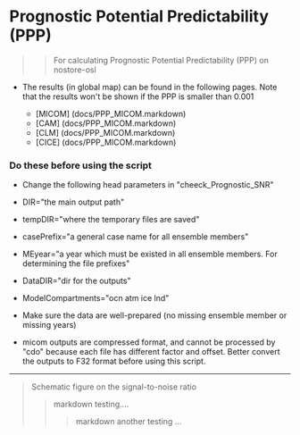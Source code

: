 
Prognostic Potential Predictability (PPP)
==========
>> For calculating Prognostic Potential Predictability (PPP) on nostore-osl 


* The results (in global map) can be found in the following pages. Note that the results won't be shown if the PPP is smaller than 0.001

  * [MICOM] (docs/PPP_MICOM.markdown)
  * [CAM] (docs/PPP_MICOM.markdown) 
  * [CLM] (docs/PPP_MICOM.markdown)
  * [CICE] (docs/PPP_MICOM.markdown)

### Do these before using the script ###

*  Change the following head parameters in "cheeck_Prognostic_SNR"
  *  DIR="the main output path"
  *  tempDIR="where the temporary files are saved"
  *  casePrefix="a general case name for all ensemble members" 
  *  MEyear="a year which must be existed in all ensemble members. For determining the file prefixes" 
  *  DataDIR="dir for the outputs"

  *  ModelCompartments="ocn atm ice lnd"

* Make sure the data are well-prepared (no missing ensemble member or missing years)

* micom outputs are compressed format, and cannot be processed by "cdo" because each file has different factor and offset. Better convert the outputs to F32 format before using this script.

-------
> Schematic figure on the signal-to-noise ratio 
>> markdown testing....
>>> markdown another testing ...

